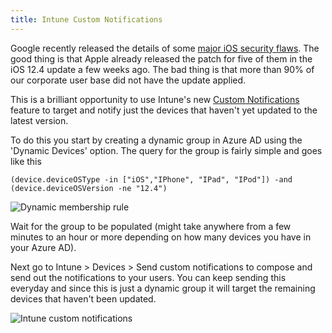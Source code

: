 ```yaml
---
title: Intune Custom Notifications
---
```

Google recently released the details of some [major iOS security flaws](https://www.theverge.com/2019/7/30/20746827/apple-ios-security-flaw-imessage-google-project-zero). The good thing is that Apple already released the patch for five of them in the iOS 12.4 update a few weeks ago. The bad thing is that more than 90% of our corporate user base did not have the update applied.

This is a brilliant opportunity to use Intune's new [Custom Notifications](https://docs.microsoft.com/en-us/intune/custom-notifications) feature to target and notify just the devices that haven't yet updated to the latest version.

To do this you start by creating a dynamic group in Azure AD using the 'Dynamic Devices' option.
The query for the group is fairly simple and goes like this

    (device.deviceOSType -in ["iOS","IPhone", "IPad", "IPod"]) -and (device.deviceOSVersion -ne "12.4")

![Dynamic membership rule]({{site.baseurl}}/assets/2019-08-06_22h04_08.png)

Wait for the group to be populated (might take anywhere from a few minutes to an hour or more depending on how many devices you have in your Azure AD).

Next go to Intune >  Devices > Send custom notifications to compose and send out the notifications to your users. You can keep sending this everyday and since this is just a dynamic group it will target the remaining devices that haven't been updated.

![Intune custom notifications]({{site.baseurl}}/assets/2019-08-06_22h09_49.png)
